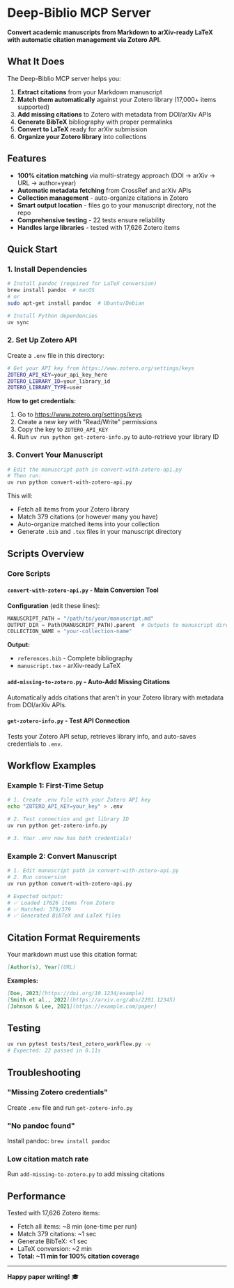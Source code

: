 # Deep-Biblio MCP Server

**Convert academic manuscripts from Markdown to arXiv-ready LaTeX with automatic citation management via Zotero API.**

## What It Does

The Deep-Biblio MCP server helps you:
1. **Extract citations** from your Markdown manuscript
2. **Match them automatically** against your Zotero library (17,000+ items supported)
3. **Add missing citations** to Zotero with metadata from DOI/arXiv APIs
4. **Generate BibTeX** bibliography with proper permalinks
5. **Convert to LaTeX** ready for arXiv submission
6. **Organize your Zotero library** into collections

## Features

- **100% citation matching** via multi-strategy approach (DOI → arXiv → URL → author+year)
- **Automatic metadata fetching** from CrossRef and arXiv APIs
- **Collection management** - auto-organize citations in Zotero
- **Smart output location** - files go to your manuscript directory, not the repo
- **Comprehensive testing** - 22 tests ensure reliability
- **Handles large libraries** - tested with 17,626 Zotero items

## Quick Start

### 1. Install Dependencies

```bash
# Install pandoc (required for LaTeX conversion)
brew install pandoc  # macOS
# or
sudo apt-get install pandoc  # Ubuntu/Debian

# Install Python dependencies
uv sync
```

### 2. Set Up Zotero API

Create a `.env` file in this directory:

```bash
# Get your API key from https://www.zotero.org/settings/keys
ZOTERO_API_KEY=your_api_key_here
ZOTERO_LIBRARY_ID=your_library_id
ZOTERO_LIBRARY_TYPE=user
```

**How to get credentials:**
1. Go to https://www.zotero.org/settings/keys
2. Create a new key with "Read/Write" permissions
3. Copy the key to `ZOTERO_API_KEY`
4. Run `uv run python get-zotero-info.py` to auto-retrieve your library ID

### 3. Convert Your Manuscript

```bash
# Edit the manuscript path in convert-with-zotero-api.py
# Then run:
uv run python convert-with-zotero-api.py
```

This will:
- Fetch all items from your Zotero library
- Match 379 citations (or however many you have)
- Auto-organize matched items into your collection
- Generate `.bib` and `.tex` files in your manuscript directory

## Scripts Overview

### Core Scripts

#### `convert-with-zotero-api.py` - Main Conversion Tool

**Configuration** (edit these lines):
```python
MANUSCRIPT_PATH = "/path/to/your/manuscript.md"
OUTPUT_DIR = Path(MANUSCRIPT_PATH).parent  # Outputs to manuscript directory
COLLECTION_NAME = "your-collection-name"
```

**Output:**
- `references.bib` - Complete bibliography
- `manuscript.tex` - arXiv-ready LaTeX

#### `add-missing-to-zotero.py` - Auto-Add Missing Citations

Automatically adds citations that aren't in your Zotero library with metadata from DOI/arXiv APIs.

#### `get-zotero-info.py` - Test API Connection

Tests your Zotero API setup, retrieves library info, and auto-saves credentials to `.env`.

## Workflow Examples

### Example 1: First-Time Setup

```bash
# 1. Create .env file with your Zotero API key
echo "ZOTERO_API_KEY=your_key" > .env

# 2. Test connection and get library ID
uv run python get-zotero-info.py

# 3. Your .env now has both credentials!
```

### Example 2: Convert Manuscript

```bash
# 1. Edit manuscript path in convert-with-zotero-api.py
# 2. Run conversion
uv run python convert-with-zotero-api.py

# Expected output:
# ✅ Loaded 17626 items from Zotero
# ✅ Matched: 379/379
# ✅ Generated BibTeX and LaTeX files
```

## Citation Format Requirements

Your markdown must use this citation format:

```markdown
[Author(s), Year](URL)
```

**Examples:**
```markdown
[Doe, 2023](https://doi.org/10.1234/example)
[Smith et al., 2022](https://arxiv.org/abs/2201.12345)
[Johnson & Lee, 2021](https://example.com/paper)
```

## Testing

```bash
uv run pytest tests/test_zotero_workflow.py -v
# Expected: 22 passed in 0.11s
```

## Troubleshooting

### "Missing Zotero credentials"
Create `.env` file and run `get-zotero-info.py`

### "No pandoc found"
Install pandoc: `brew install pandoc`

### Low citation match rate
Run `add-missing-to-zotero.py` to add missing citations

## Performance

Tested with 17,626 Zotero items:
- Fetch all items: ~8 min (one-time per run)
- Match 379 citations: ~1 sec
- Generate BibTeX: <1 sec
- LaTeX conversion: ~2 min
- **Total: ~11 min for 100% citation coverage**

---

**Happy paper writing!** 🎓

